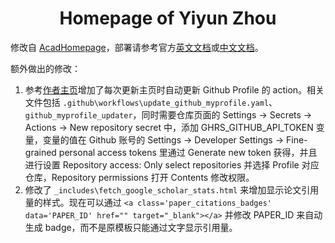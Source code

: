 
<h1 align="center">
Homepage of Yiyun Zhou
</h1>

修改自 [AcadHomepage](https://github.com/RayeRen/acad-homepage.github.io)，部署请参考官方[英文文档](https://github.com/RayeRen/acad-homepage.github.io)或[中文文档](https://github.com/RayeRen/acad-homepage.github.io/blob/main/docs/README-zh.md)。

额外做出的修改：

1. 参考[作者主页](https://github.com/RayeRen/rayeren.github.io)增加了每次更新主页时自动更新 Github Profile 的 action。相关文件包括 `.github\workflows\update_github_myprofile.yaml`、`github_myprofile_updater`，同时需要仓库页面的 Settings -> Secrets -> Actions -> New repository secret 中，添加 GHRS_GITHUB_API_TOKEN 变量，变量的值在 Github 账号的 Settings -> Developer Settings -> Fine-grained personal access tokens 里通过 Generate new token 获得，并且进行设置 Repository access: Only select repositories 并选择 Profile 对应仓库，Repository permissions 打开 Contents 修改权限。
2. 修改了 `_includes\fetch_google_scholar_stats.html` 来增加显示论文引用量的样式。现在可以通过 `<a class='paper_citations_badges' data='PAPER_ID' href="" target="_blank"></a>` 并修改 PAPER_ID 来自动生成 badge，而不是原模板只能通过文字显示引用量。